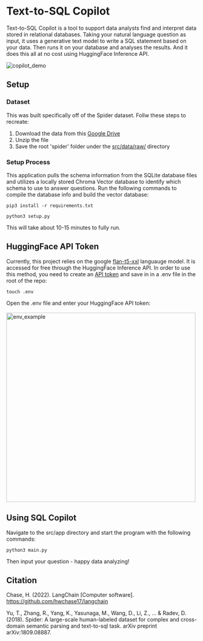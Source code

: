 Text-to-SQL Copilot
==============================

Text-to-SQL Copilot is a tool to support data analysts find and interpret data stored in relational databases. Taking your natural language question as input, it uses a generative text model to write a SQL statement based on your data. Then runs it on your database and analyses the results. And it does this all at no cost using HuggingFace Inference API.

![copilot_demo](https://github.com/BrettlyCD/text-to-sql/assets/42612621/f2f59382-f283-425d-b0c4-738f7b2aee4a)


## Setup
### Dataset
This was built specifically off of the Spider dataset. Follw these steps to recreate:
1. Download the data from this [Google Drive](https://drive.google.com/uc?export=download&id=1TqleXec_OykOYFREKKtschzY29dUcVAQ)
2. Unzip the file
3. Save the root 'spider' folder under the [src/data/raw/](https://github.com/BrettlyCD/text-to-sql/tree/main/src/data/raw) directory

### Setup Process
This application pulls the schema information from the SQLite database files and utilizes a locally stored Chroma Vector database to identify which schema to use to answer questions. Run the following commands to compile the database info and build the vector database:

```
pip3 install -r requirements.txt
```
```
python3 setup.py
```

This will take about 10-15 minutes to fully run.

## HuggingFace API Token
Currently, this project relies on the google [flan-t5-xxl](https://huggingface.co/google/flan-t5-xxl) languauge model. It is accessed for free through the HuggingFace Inference API. In order to use this method, you need to create an [API token](https://huggingface.co/settings/tokens) and save in in a .env file in the root of the repo:

```
touch .env
```

Open the .env file and enter your HuggingFace API token:
\
\
<img width="499" alt="env_example" src="https://github.com/BrettlyCD/text-to-sql/assets/42612621/aa3c6e5f-428b-45be-b626-e5a373a680f5">

## Using SQL Copilot
Navigate to the src/app directory and start the program with the following commands:
```
python3 main.py
```

Then input your question - happy data analyzing!


## Citation 

Chase, H. (2022). LangChain [Computer software]. https://github.com/hwchase17/langchain

Yu, T., Zhang, R., Yang, K., Yasunaga, M., Wang, D., Li, Z., ... & Radev, D. (2018). Spider: A large-scale human-labeled dataset for complex and cross-domain semantic parsing and text-to-sql task. arXiv preprint arXiv:1809.08887.

